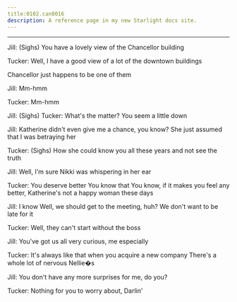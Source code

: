 ```yaml
---
title:0102.can0016
description: A reference page in my new Starlight docs site.
---
```

----- 
Jill: (Sighs) You have a lovely view of the Chancellor building
 
Tucker: Well, I have a good view of a lot of the downtown buildings
 
Chancellor just happens to be one of them
 
Jill: Mm-hmm
 
Tucker: Mm-hmm
 
Jill: (Sighs) 
Tucker: What's the matter? 
 You seem a little down
 
Jill: Katherine didn't even give me a chance, you know? 
 She just assumed that 
I was betraying her
 
Tucker: (Sighs) How she could know you all these years and not see the 
truth


 
Jill: Well, I'm sure Nikki was whispering in her ear
 
Tucker: You deserve better
 You know that
 You know, if it makes you feel any 
better, Katherine's not a happy woman these days
 
Jill: I know
 Well, we should get to the meeting, huh? 
 We don't want to be 
late for it
 
Tucker: Well, they can't start without the boss
 
Jill: You've got us all very curious, me especially
 
Tucker: It's always like that when you acquire a new company
 There's a whole 
lot of nervous Nellie�s
 
Jill: You don't have any more surprises for me, do you? 
 
Tucker: Nothing for you to worry about, Darlin'
 
